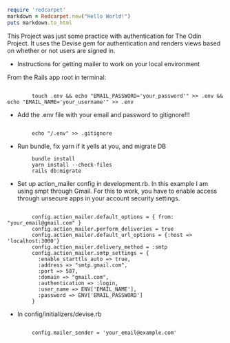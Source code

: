 ```ruby
require 'redcarpet'
markdown = Redcarpet.new("Hello World!")
puts markdown.to_html
```

This Project was just some practice with authentication for The Odin Project. It uses the Devise gem for authentication and renders views based on whether or not users are signed in.

* Instructions for getting mailer to work on your local environment

From the Rails app root in terminal:

```

        touch .env && echo "EMAIL_PASSWORD='your_password'" >> .env && echo "EMAIL_NAME='your_username'" >> .env 

```

* Add the .env file with your email and password to gitignore!!!

```

        echo "/.env" >> .gitignore 

```

* Run bundle, fix yarn if it yells at you, and migrate DB

```
        bundle install
        yarn install --check-files
        rails db:migrate

```
* Set up action_mailer config in development.rb. In this example I am using smpt through Gmail. For this to work, you have to enable access through unsecure apps in your account security settings. 

```

        config.action_mailer.default_options = { from: "your_email@gmail.com" }
        config.action_mailer.perform_deliveries = true
        config.action_mailer.default_url_options = {:host => 'localhost:3000'}  
        config.action_mailer.delivery_method = :smtp
        config.action_mailer.smtp_settings = {
          :enable_starttls_auto => true, 
          :address => "smtp.gmail.com",
          :port => 587,
          :domain => "gmail.com",
          :authentication => :login,
          :user_name => ENV['EMAIL_NAME'],
          :password => ENV['EMAIL_PASSWORD']
        }

```

* In config/initializers/devise.rb

```

        config.mailer_sender = 'your_email@example.com'

```


